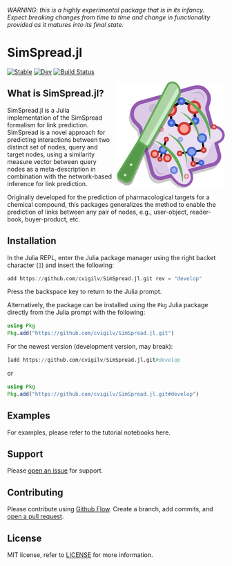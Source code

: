 *WARNING: this is a highly experimental package that is in its infancy. Expect
breaking changes from time to time and change in functionality provided as it
matures into its final state.*

# SimSpread.jl

[![Stable](https://img.shields.io/badge/docs-stable-blue.svg)](https://cvigilv.github.io/SimSpread.jl/stable/)
[![Dev](https://img.shields.io/badge/docs-dev-blue.svg)](https://cvigilv.github.io/SimSpread.jl/dev/)
[![Build Status](https://github.com/cvigilv/SimSpread.jl/actions/workflows/CI.yml/badge.svg?branch=main)](https://github.com/cvigilv/SimSpread.jl/actions/workflows/CI.yml?query=branch%3Amain)

<img src="/docs/src/assets/SimSpread_logo.png" align="right" style="padding-left:10px;" width="250"/>

## What is SimSpread.jl?

SimSpread.jl is a Julia implementation of the SimSpread formalism for link prediction.
SimSpread is a novel approach for predicting interactions between two distinct set of
nodes, query and target nodes, using a similarity measure vector between query nodes as
a meta-description in combination with the network-based inference for link prediction.

Originally developed for the prediction of pharmacological targets for a chemical compound,
this packages generalizes the method to enable the prediction of links between any pair of
nodes, e.g., user-object, reader-book, buyer-product, etc.

## Installation

In the Julia REPL, enter the Julia package manager using the right backet character (`]`) and
insert the following:
~~~ julia
add https://github.com/cvigilv/SimSpread.jl.git rev = "develop"
~~~
Press the backspace key to return to the Julia prompt.

Alternatively, the package can be installed using the `Pkg` Julia package directly from the
Julia prompt with the following:
~~~ julia
using Pkg
Pkg.add("https://github.com/cvigilv/SimSpread.jl.git")
~~~

For the newest version (development version, may break):
~~~ julia
]add https://github.com/cvigilv/SimSpread.jl.git#develop
~~~
or
~~~ julia
using Pkg
Pkg.add("https://github.com/cvigilv/SimSpread.jl.git#develop")
~~~

## Examples
For examples, please refer to the tutorial notebooks here.

## Support

Please [open an issue](https://github.com/cvigilv/SimSpread.jl/issues/new) for support.

## Contributing

Please contribute using [Github Flow](https://guides.github.com/introduction/flow/).
Create a branch, add commits, and [open a pull request](https://github.com/cvigilv/SimSpread.jl/compare/).

## License

MIT license, refer to [LICENSE](./LICENSE) for more information.
